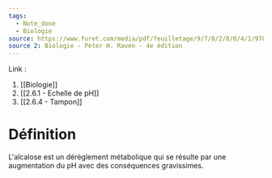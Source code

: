 ```yaml
---
tags:
  - Note_done
  - Biologie
source: https://www.furet.com/media/pdf/feuilletage/9/7/8/2/8/0/4/1/9782804184582.pdf
source 2: Biologie - Peter H. Raven - 4e édition
---
```


Link : 
1. [[Biologie]]
2. [[2.6.1 - Echelle de pH]]
3. [[2.6.4 - Tampon]]

# Définition
L'alcalose est un dérèglement métabolique qui se résulte par une augmentation du pH avec des conséquences gravissimes.